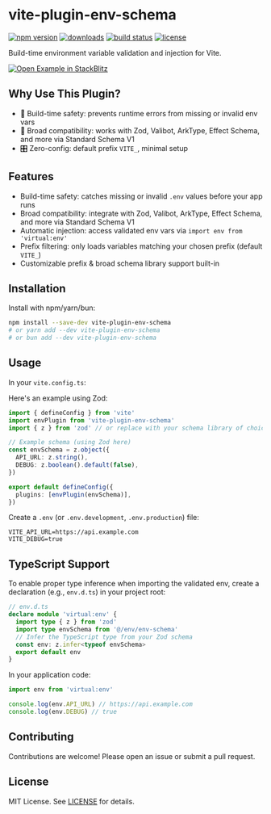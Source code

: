 # vite-plugin-env-schema

[![npm version](http://img.shields.io/npm/v/vite-plugin-env-schema.svg?style=flat)](https://npmjs.org/package/vite-plugin-env-schema)
[![downloads](http://img.shields.io/npm/dt/vite-plugin-env-schema.svg?style=flat)](https://npmjs.org/package/vite-plugin-env-schema)
[![build status](https://github.com/dawsonbooth/vite-plugin-env-schema/workflows/build/badge.svg)](https://github.com/dawsonbooth/vite-plugin-env-schema/actions?workflow=build)
[![license](https://img.shields.io/npm/l/vite-plugin-env-schema.svg?style=flat)](https://github.com/dawsonbooth/vite-plugin-env-schema/blob/master/LICENSE)

Build-time environment variable validation and injection for Vite.

[![Open Example in StackBlitz](https://developer.stackblitz.com/img/open_in_stackblitz.svg)](https://stackblitz.com/github/dawsonbooth/vite-plugin-env-schema/tree/main/example)

## Why Use This Plugin?

- 🚀 Build-time safety: prevents runtime errors from missing or invalid env vars
- 🔄 Broad compatibility: works with Zod, Valibot, ArkType, Effect Schema, and more via Standard Schema V1
- 🎛️ Zero-config: default prefix `VITE_`, minimal setup

## Features

- Build-time safety: catches missing or invalid `.env` values before your app runs
- Broad compatibility: integrate with Zod, Valibot, ArkType, Effect Schema, and more via Standard Schema V1
- Automatic injection: access validated env vars via `import env from 'virtual:env'`
- Prefix filtering: only loads variables matching your chosen prefix (default `VITE_`)
- Customizable prefix & broad schema library support built-in

## Installation

Install with npm/yarn/bun:

```bash
npm install --save-dev vite-plugin-env-schema
# or yarn add --dev vite-plugin-env-schema
# or bun add --dev vite-plugin-env-schema
```

## Usage

In your `vite.config.ts`:

Here's an example using Zod:

```ts
import { defineConfig } from 'vite'
import envPlugin from 'vite-plugin-env-schema'
import { z } from 'zod' // or replace with your schema library of choice

// Example schema (using Zod here)
const envSchema = z.object({
  API_URL: z.string(),
  DEBUG: z.boolean().default(false),
})

export default defineConfig({
  plugins: [envPlugin(envSchema)],
})
```

Create a `.env` (or `.env.development`, `.env.production`) file:

```env
VITE_API_URL=https://api.example.com
VITE_DEBUG=true
```

## TypeScript Support

To enable proper type inference when importing the validated env, create a declaration (e.g., `env.d.ts`) in your project root:

```ts
// env.d.ts
declare module 'virtual:env' {
  import type { z } from 'zod'
  import type envSchema from '@/env/env-schema'
  // Infer the TypeScript type from your Zod schema
  const env: z.infer<typeof envSchema>
  export default env
}
```

In your application code:

```ts
import env from 'virtual:env'

console.log(env.API_URL) // https://api.example.com
console.log(env.DEBUG) // true
```

## Contributing

Contributions are welcome! Please open an issue or submit a pull request.

## License

MIT License. See [LICENSE](LICENSE) for details.
